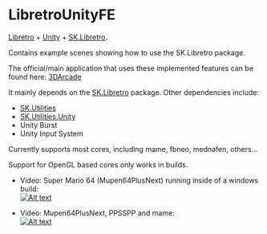 # LibretroUnityFE

[Libretro](https://www.libretro.com/) + [Unity](https://unity.com/) + [SK.Libretro](https://github.com/Skurdt/SK.Libretro).

Contains example scenes showing how to use the SK.Libretro package.

The official/main application that uses these implemented features can be found here: [3DArcade](https://github.com/Skurdt/3DArcade)

It mainly depends on the [SK.Libretro](https://github.com/Skurdt/SK.Libretro) package.
Other dependencies include:
- [SK.Utilities](https://github.com/Skurdt/SK.Utilities)
- [SK.Utilities.Unity](https://github.com/Skurdt/SK.Utilities.Unity)
- Unity Burst
- Unity Input System

Currently supports most cores, including mame, fbneo, mednafen, others...

Support for OpenGL based cores only works in builds.

- Video: Super Mario 64 (Mupen64PlusNext) running inside of a windows build:  
[![Alt text](https://img.youtube.com/vi/euec6832wNA/0.jpg)](https://youtu.be/euec6832wNA)

- Video: Mupen64PlusNext, PPSSPP and mame:  
[![Alt text](https://img.youtube.com/vi/YOrZ2_0IcLI/0.jpg)](https://youtu.be/YOrZ2_0IcLI)
